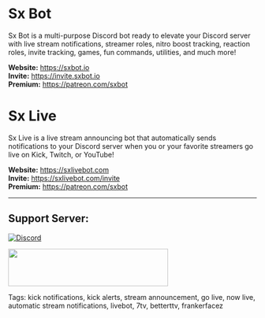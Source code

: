 # Sx Bot

Sx Bot is a multi-purpose Discord bot ready to elevate your Discord server with live stream notifications, streamer roles, nitro boost tracking, reaction roles, invite tracking, games, fun commands, utilities, and much more!

**Website:** https://sxbot.io <br>
**Invite:** https://invite.sxbot.io <br>
**Premium:** https://patreon.com/sxbot <br>

# Sx Live

Sx Live is a live stream announcing bot that automatically sends notifications to your Discord server when you or your favorite streamers go live on Kick, Twitch, or YouTube!

**Website:** https://sxlivebot.com <br>
**Invite:** https://sxlivebot.com/invite <br>
**Premium:** https://patreon.com/sxbot <br>

<hr />
<h2>Support Server:</h2>
<p><a href="https://discord.gg/R4DtNZm" target="_blank" rel="nofollow noopener"><img src="https://discordapp.com/api/guilds/696873891225665536/widget.png?style=banner2" alt="Discord" /></a></p>
 <a href="https://patreon.com/sxbot" target="_blank" rel="nofollow noopener"><img src="https://sxbot.io/img/patron.png" width="324" height="76" /></a>

Tags: kick notifications, kick alerts, stream announcement, go live, now live, automatic stream notifications, livebot, 7tv, betterttv, frankerfacez

